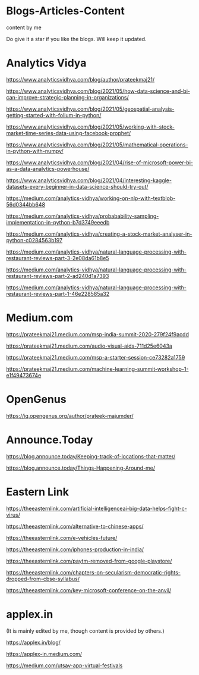 # Blogs-Articles-Content
content by me

Do give it a star if you like the blogs. 
Will keep it updated.

# Analytics Vidya
https://www.analyticsvidhya.com/blog/author/prateekmaj21/

https://www.analyticsvidhya.com/blog/2021/05/how-data-science-and-bi-can-improve-strategic-planning-in-organizations/

https://www.analyticsvidhya.com/blog/2021/05/geospatial-analysis-getting-started-with-folium-in-python/

https://www.analyticsvidhya.com/blog/2021/05/working-with-stock-market-time-series-data-using-facebook-prophet/

https://www.analyticsvidhya.com/blog/2021/05/mathematical-operations-in-python-with-numpy/

https://www.analyticsvidhya.com/blog/2021/04/rise-of-microsoft-power-bi-as-a-data-analytics-powerhouse/

https://www.analyticsvidhya.com/blog/2021/04/interesting-kaggle-datasets-every-beginner-in-data-science-should-try-out/

https://medium.com/analytics-vidhya/working-on-nlp-with-textblob-56d0344bb648

https://medium.com/analytics-vidhya/probabability-sampling-implementation-in-python-b7d3749eeedb

https://medium.com/analytics-vidhya/creating-a-stock-market-analyser-in-python-c0284563b197

https://medium.com/analytics-vidhya/natural-language-processing-with-restaurant-reviews-part-3-2e08da61b8e5

https://medium.com/analytics-vidhya/natural-language-processing-with-restaurant-reviews-part-2-ad240d1a7393

https://medium.com/analytics-vidhya/natural-language-processing-with-restaurant-reviews-part-1-46e228585a32

# Medium.com
https://prateekmaj21.medium.com/msp-india-summit-2020-279f24f9acdd

https://prateekmaj21.medium.com/audio-visual-aids-711d25e6043a

https://prateekmaj21.medium.com/msp-a-starter-session-ce73282a1759

https://prateekmaj21.medium.com/machine-learning-summit-workshop-1-e1f49473674e

# OpenGenus
https://iq.opengenus.org/author/prateek-majumder/

# Announce.Today
https://blog.announce.today/Keeping-track-of-locations-that-matter/

https://blog.announce.today/Things-Happening-Around-me/

# Eastern Link
https://theeasternlink.com/artificial-intelligenceai-big-data-helps-fight-c-virus/

https://theeasternlink.com/alternative-to-chinese-apps/

https://theeasternlink.com/e-vehicles-future/

https://theeasternlink.com/iphones-production-in-india/

https://theeasternlink.com/paytm-removed-from-google-playstore/

https://theeasternlink.com/chapters-on-secularism-democratic-rights-dropped-from-cbse-syllabus/

https://theeasternlink.com/key-microsoft-conference-on-the-anvil/

# applex.in
(It is mainly edited by me, though content is provided by others.)

https://applex.in/blog/

https://applex-in.medium.com/

https://medium.com/utsav-app-virtual-festivals


